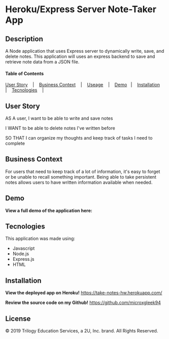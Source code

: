 # Heroku/Express Server Note-Taker App

## Description
A Node application that uses Express server to dynamically write, save, and delete notes. This application will uses an express backend to save and retrieve note data from a JSON file.

#### Table of Contents

[User Story](#userstory) &nbsp;&nbsp; | &nbsp;&nbsp; [Business Context](#businesscontext) &nbsp;&nbsp; | &nbsp;&nbsp; [Useage](#useage) &nbsp;&nbsp; | &nbsp;&nbsp; [Demo](#demo) &nbsp;&nbsp;| &nbsp;&nbsp; [Installation](#installation) &nbsp;&nbsp; | &nbsp;&nbsp; [Tecnologies](#tecnologies) &nbsp;&nbsp; | &nbsp;&nbsp; 

## User Story
AS A user, I want to be able to write and save notes

I WANT to be able to delete notes I've written before

SO THAT I can organize my thoughts and keep track of tasks I need to complete

## Business Context
For users that need to keep track of a lot of information, it's easy to forget or be unable to recall something important. Being able to take persistent notes allows users to have written information available when needed.

## Demo
**View a full demo of the application here:** 

## Tecnologies
This application was made using:
- Javascript
- Node.js
- Express.js
- HTML

## Installation
**View the deployed app on Heroku!** https://take-notes-hw.herokuapp.com/

**Review the source code on my Github!** https://github.com/microxgleek94


## License
© 2019 Trilogy Education Services, a 2U, Inc. brand. All Rights Reserved.






